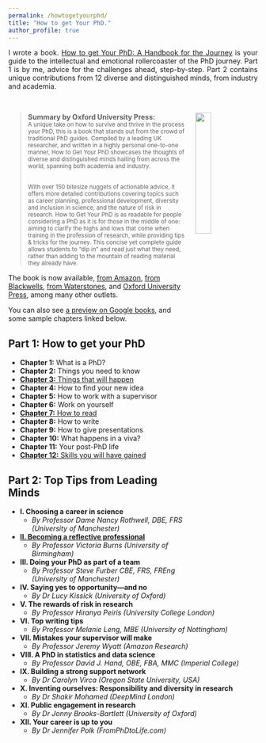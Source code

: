 ```yaml
---
permalink: /howtogetyourphd/
title: "How to get Your PhD."
author_profile: true
---
```


<div style="text-align: justify;">

I wrote a book.
<a href="https://www.amazon.co.uk/dp/0198866925/">How to get Your PhD: A Handbook for the Journey</a>
is your guide to the intellectual and emotional rollercoaster of the PhD journey.
Part 1 is by me, advice for the challenges ahead, step-by-step.
Part 2 contains unique contributions from 12 diverse and distinguished minds, from industry and academia.
</div>

<br>

<p style="padding-top: 0px; vertical-align: top; text-align: justify;">
  <a href="https://www.amazon.co.uk/dp/0198866925/">
    <img src="https://cdn.waterstones.com/bookjackets/large/9780/1988/9780198866923.jpg"
         style="width:25%; min-width:3cm; align:center; vertical-align:top; float:right; margin-left:20px;  margin-bottom:10px; margin-top:0px;" />
  </a>

<blockquote style="padding-top:0px;"><b>Summary by Oxford University Press:</b><br> <small>
A unique take on how to survive and thrive in the process your PhD, this is a book that stands out from the crowd of traditional PhD guides. Compiled by a leading UK researcher, and written in a highly personal one-to-one manner, How to Get Your PhD showcases the thoughts of diverse and distinguished minds hailing from across the world, spanning both academia and industry.<br><br>

With over 150 bitesize nuggets of actionable advice, it offers more detailed contributions covering topics such as career planning, professional development, diversity and inclusion in science, and the nature of risk in research. How to Get Your PhD is as readable for people considering a PhD as it is for those in the middle of one: aiming to clarify the highs and lows that come when training in the profession of research, while providing tips & tricks for the journey. This concise yet complete guide allows students to “dip in” and read just what they need, rather than adding to the mountain of reading material they already have.
  </small></blockquote>

</p>

The book is now available, <a href="https://www.amazon.co.uk/dp/0198866925/">from Amazon</a>,
<a href="https://blackwells.co.uk/bookshop/product/How-to-Get-Your-Phd-by-Gavin-Brown-editor/9780198866923">from Blackwells</a>, 
<a href="https://www.waterstones.com/book/how-to-get-your-phd/gavin-brown/9780198866923">from Waterstones</a>,
and <a href="https://global.oup.com/academic/product/how-to-get-your-phd-9780198866923?cc=gb&lang=en&#:~:text=How%20to%20Get%20Your%20PhD%3A%20A%20Handbook%20for%20the%20Journey,tips%20%26%20tricks%20for%20the%20journey.">Oxford University Press</a>, among many other outlets.

You can also see <a href="https://www.google.co.uk/books/edition/How_to_Get_Your_PhD/nX4fEAAAQBAJ?hl=en&gbpv=0">a preview on Google books</a>, and some sample chapters linked below.


Part 1: How to get your PhD
---
- <b>Chapter 1:</b> What is a PhD?
- <b>Chapter 2:</b> Things you need to know
- <a href="{{ base_path }}/booksamples/Chapter3things.pdf"><b>Chapter 3:</b> Things that will happen</a>
- <b>Chapter 4:</b> How to find your new idea
- <b>Chapter 5:</b> How to work with a supervisor
- <b>Chapter 6:</b> Work on yourself
- <a href=""><b>Chapter 7:</b> How to read</a>
- <b>Chapter 8:</b> How to write
- <b>Chapter 9:</b> How to give presentations
- <b>Chapter 10:</b> What happens in a viva?
- <b>Chapter 11:</b> Your post-PhD life
- <a href=""><b>Chapter 12:</b> Skills you will have gained</a>

Part 2: Top Tips from Leading Minds
---

- <b>I. Choosing a career in science</b>
  * <i>By Professor Dame Nancy Rothwell, DBE, FRS (University of Manchester)</i>
- <a href=""><b>II. Becoming a reflective professional</b></a>
  * <i>By Professor Victoria Burns (University of Birmingham)</i>
- <b>III. Doing your PhD as part of a team</b>
  * <i>By Professor Steve Furber CBE, FRS, FREng (University of Manchester)</i>
- <b>IV. Saying yes to opportunity—and no</b>
  * <i>By Dr Lucy Kissick (University of Oxford)</i>
- <b>V. The rewards of risk in research</b>
  * <i>By Professor Hiranya Peiris (University College London)</i>
- <b>VI. Top writing tips</b>
  * <i>By Professor Melanie Leng, MBE (University of Nottingham)</i>
- <b>VII. Mistakes your supervisor will make</b>
  * <i>By Professor Jeremy Wyatt (Amazon Research)</i>
- <b>VIII. A PhD in statistics and data science</b>
  * <i>By Professor David J. Hand, OBE, FBA, MMC (Imperial College)</i>
- <b>IX. Building a strong support network</b>
  * <i>By Dr Carolyn Virca (Oregon State University, USA)</i>
- <b>X. Inventing ourselves: Responsibility and diversity in research</b>
  * <i>By Dr Shakir Mohamed (DeepMind London)</i>
- <b>XI. Public engagement in research</b>
  * <i>By Dr Jonny Brooks-Bartlett (University of Oxford)</i>
- <b>XII. Your career is up to you</b>
  * <i>By Dr Jennifer Polk (FromPhDtoLife.com)</i>
